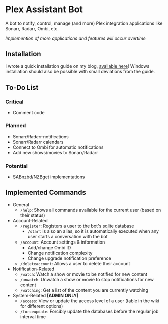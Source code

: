 # Plex Assistant Bot

A bot to notify, control, manage (and more) Plex integration applications like Sonarr, Radarr, Ombi, etc.

*Implemention of more applications and features will occur overtime*

## Installation

I wrote a quick installation guide on my blog, [available here](https://www.jdot.io/blog/plex-assistant-guide/)! Windows installation should also be possible with small deviations from the guide.

## To-Do List

### Critical

- Comment code

### Planned

- ~~Sonarr/Radarr notifications~~
- Sonarr/Radarr calendars
- Connect to Ombi for automatic notifications
- Add new shows/movies to Sonarr/Radarr

### Potential

- SABnzbd/NZBget implementations

## Implemented Commands

- General
    - `/help`: Shows all commands available for the current user (based on their status)
- Account-Related
    - `/register`: Registers a user to the bot's sqlite database
        - `/start` is also an alias, so it is automatically executed when any user starts a conversation with the bot
    - `/account`: Account settings & information
        - Add/change Ombi ID
        - Change notification complexity
        - Change upgrade notification preference
    - `/deleteaccount`: Allows a user to delete their account
- Notification-Related
    - `/watch`: Watch a show or movie to be notified for new content
    - `/unwatch`: Unwatch a show or movie to stop notifications for new content
    - `/watching`: Get a list of the content you are currently watching
- System-Related **[ADMIN ONLY]**
    - `/access`: View or update the access level of a user (table in the wiki for different options)
    - `/forceupdate`: Forcibly update the databases before the regular job interval time


